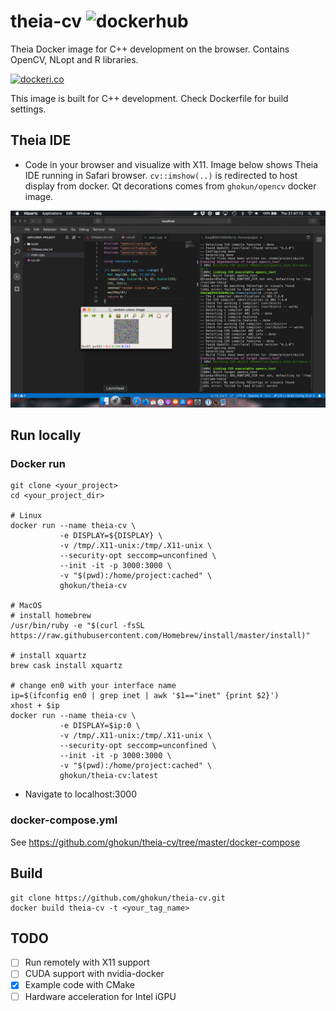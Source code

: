 # theia-cv ![dockerhub](https://github.com/ghokun/theia-cv/workflows/dockerhub/badge.svg)
Theia Docker image for C++ development on the browser. Contains OpenCV, NLopt and R libraries.

[![dockeri.co](https://dockeri.co/image/ghokun/theia-cv)](https://hub.docker.com/r/ghokun/theia-cv)

This image is built for C++ development. Check Dockerfile for build settings.

## Theia IDE
- Code in your browser and visualize with X11. Image below shows Theia IDE running in Safari browser. `cv::imshow(..)` is redirected to host display from docker. Qt decorations comes from `ghokun/opencv` docker image.

![Theia ide with OpenCV in action!](https://github.com/ghokun/theia-cv/blob/master/example-cmake-project/x11.png?raw=true)

## Run locally
### Docker run
```shell
git clone <your_project>
cd <your_project_dir>

# Linux
docker run --name theia-cv \
           -e DISPLAY=${DISPLAY} \
           -v /tmp/.X11-unix:/tmp/.X11-unix \
           --security-opt seccomp=unconfined \
           --init -it -p 3000:3000 \
           -v "$(pwd):/home/project:cached" \
           ghokun/theia-cv
           
# MacOS
# install homebrew
/usr/bin/ruby -e "$(curl -fsSL https://raw.githubusercontent.com/Homebrew/install/master/install)"

# install xquartz
brew cask install xquartz

# change en0 with your interface name
ip=$(ifconfig en0 | grep inet | awk '$1=="inet" {print $2}')
xhost + $ip
docker run --name theia-cv \
           -e DISPLAY=$ip:0 \
           -v /tmp/.X11-unix:/tmp/.X11-unix \
           --security-opt seccomp=unconfined \
           --init -it -p 3000:3000 \
           -v "$(pwd):/home/project:cached" \
           ghokun/theia-cv:latest
```
 - Navigate to localhost:3000
 
### docker-compose.yml
See https://github.com/ghokun/theia-cv/tree/master/docker-compose

## Build
```shell
git clone https://github.com/ghokun/theia-cv.git
docker build theia-cv -t <your_tag_name>
```

## TODO
- [ ] Run remotely with X11 support
- [ ] CUDA support with nvidia-docker
- [x] Example code with CMake
- [ ] Hardware acceleration for Intel iGPU
